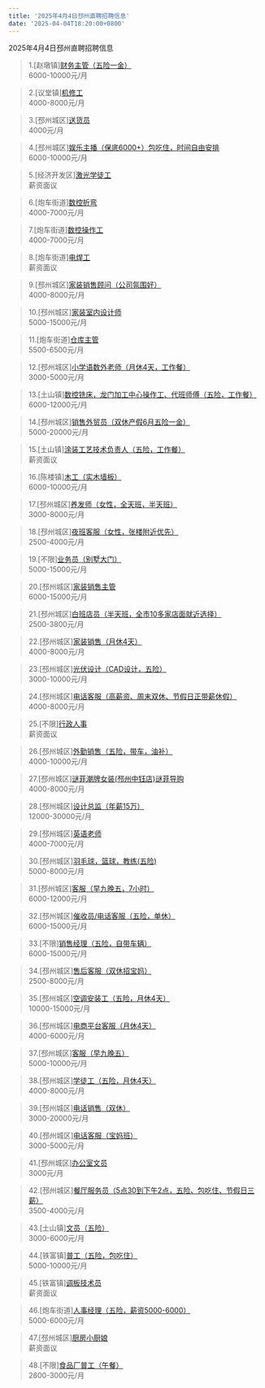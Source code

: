 ```yaml
---
title: '2025年4月4日邳州直聘招聘信息'
date: '2025-04-04T18:20:00+0800'
---
```

2025年4月4日邳州直聘招聘信息
<!--more-->
>1.[赵墩镇][财务主管（五险一金）](https://www.pizhouzhipin.com/job/40014)<br>
>6000-10000元/月

>2.[议堂镇][机修工](https://www.pizhouzhipin.com/job/38859)<br>
>4000-8000元/月

>3.[邳州城区][送货员](https://www.pizhouzhipin.com/job/39712)<br>
>4000元/月

>4.[邳州城区][娱乐主播（保底6000+）包吃住，时间自由安排](https://www.pizhouzhipin.com/job/32908)<br>
>6000-10000元/月

>5.[经济开发区][激光学徒工](https://www.pizhouzhipin.com/job/40108)<br>
>薪资面议

>6.[炮车街道][数控折弯](https://www.pizhouzhipin.com/job/40099)<br>
>4000-7000元/月

>7.[炮车街道][数控操作工](https://www.pizhouzhipin.com/job/40101)<br>
>4000-7000元/月

>8.[炮车街道][电焊工](https://www.pizhouzhipin.com/job/40102)<br>
>薪资面议

>9.[邳州城区][家装销售顾问（公司氛围好）](https://www.pizhouzhipin.com/job/15739)<br>
>4000-8000元/月

>10.[邳州城区][家装室内设计师](https://www.pizhouzhipin.com/job/17714)<br>
>5000-15000元/月

>11.[炮车街道][仓库主管](https://www.pizhouzhipin.com/job/40094)<br>
>5500-6500元/月

>12.[邳州城区][小学语数外老师（月休4天，工作餐）](https://www.pizhouzhipin.com/job/36319)<br>
>3000-5000元/月

>13.[土山镇][数控铣床，龙门加工中心操作工、代班师傅（五险，工作餐）](https://www.pizhouzhipin.com/job/34952)<br>
>6000-12000元/月

>14.[邳州城区][销售外贸员（双休产假6月五险一金）](https://www.pizhouzhipin.com/job/9737)<br>
>5000-20000元/月

>15.[土山镇][涂装工艺技术负责人（五险，工作餐）](https://www.pizhouzhipin.com/job/38920)<br>
>薪资面议

>16.[陈楼镇][木工（实木墙板）](https://www.pizhouzhipin.com/job/1143)<br>
>6000-10000元/月

>17.[邳州城区][养发师（女性，全天班，半天班）](https://www.pizhouzhipin.com/job/34439)<br>
>3000-8000元/月

>18.[邳州城区][夜班客服（女性，张楼附近优先）](https://www.pizhouzhipin.com/job/36510)<br>
>2500-4000元/月

>19.[不限][业务员（别墅大门）](https://www.pizhouzhipin.com/job/40091)<br>
>5000-15000元/月

>20.[邳州城区][家装销售主管](https://www.pizhouzhipin.com/job/39706)<br>
>6000-15000元/月

>21.[邳州城区][白班店员（半天班，全市10多家店面就近选择）](https://www.pizhouzhipin.com/job/26173)<br>
>2500-3800元/月

>22.[邳州城区][家装销售（月休4天）](https://www.pizhouzhipin.com/job/39178)<br>
>4000-8000元/月

>23.[邳州城区][光伏设计（CAD设计，五险）](https://www.pizhouzhipin.com/job/40090)<br>
>3000-10000元/月

>24.[邳州城区][电话客服（高薪资、周末双休、节假日正带薪休假）](https://www.pizhouzhipin.com/job/31015)<br>
>4000-8000元/月

>25.[不限][行政人事](https://www.pizhouzhipin.com/job/33075)<br>
>薪资面议

>26.[邳州城区][外勤销售（五险，带车，油补）](https://www.pizhouzhipin.com/job/32156)<br>
>4000-10000元/月

>27.[邳州城区][谜菲潮牌女装(邳州中钰店)谜菲导购](https://www.pizhouzhipin.com/job/38882)<br>
>4000-8000元/月

>28.[邳州城区][设计总监（年薪15万）](https://www.pizhouzhipin.com/job/34615)<br>
>12000-30000元/月

>29.[邳州城区][英语老师](https://www.pizhouzhipin.com/job/39464)<br>
>4000-7000元/月

>30.[邳州城区][羽毛球，篮球，教练(五险)](https://www.pizhouzhipin.com/job/31860)<br>
>5000-8000元/月

>31.[邳州城区][客服（早九晚五，7小时）](https://www.pizhouzhipin.com/job/39171)<br>
>6000-12000元/月

>32.[邳州城区][催收员/电话客服（五险，单休）](https://www.pizhouzhipin.com/job/32843)<br>
>6000-15000元/月

>33.[不限][销售经理（五险，自带车辆）](https://www.pizhouzhipin.com/job/33318)<br>
>6000-15000元/月

>34.[邳州城区][售后客服（双休招宝妈）](https://www.pizhouzhipin.com/job/36062)<br>
>2500-8000元/月

>35.[邳州城区][空调安装工（五险，月休4天）](https://www.pizhouzhipin.com/job/39618)<br>
>10000-15000元/月

>36.[邳州城区][电商平台客服（月休4天）](https://www.pizhouzhipin.com/job/31776)<br>
>4000-6000元/月

>37.[邳州城区][客服（早九晚五）](https://www.pizhouzhipin.com/job/39059)<br>
>5000-10000元/月

>38.[邳州城区][学徒工（五险，月休4天）](https://www.pizhouzhipin.com/job/39757)<br>
>4000-8000元/月

>39.[邳州城区][电话销售（双休）](https://www.pizhouzhipin.com/job/5652)<br>
>3000-20000元/月

>40.[邳州城区][电话客服（宝妈班）](https://www.pizhouzhipin.com/job/32842)<br>
>3000-5000元/月

>41.[邳州城区][办公室文员](https://www.pizhouzhipin.com/job/39451)<br>
>3000元/月

>42.[邳州城区][餐厅服务员（5点30到下午2点，五险、包吃住、节假日三薪）](https://www.pizhouzhipin.com/job/32906)<br>
>3500-4000元/月

>43.[土山镇][文员（五险）](https://www.pizhouzhipin.com/job/33317)<br>
>3000-6000元/月

>44.[铁富镇][普工（五险，包吃住）](https://www.pizhouzhipin.com/job/15371)<br>
>5000-10000元/月

>45.[铁富镇][调板技术员](https://www.pizhouzhipin.com/job/30275)<br>
>薪资面议

>46.[炮车街道][人事经理（五险，薪资5000-6000）](https://www.pizhouzhipin.com/job/30985)<br>
>5000-6000元/月

>47.[邳州城区][厨房小厨娘](https://www.pizhouzhipin.com/job/40025)<br>
>薪资面议

>48.[不限][食品厂普工（午餐）](https://www.pizhouzhipin.com/job/38422)<br>
>2600-3000元/月


